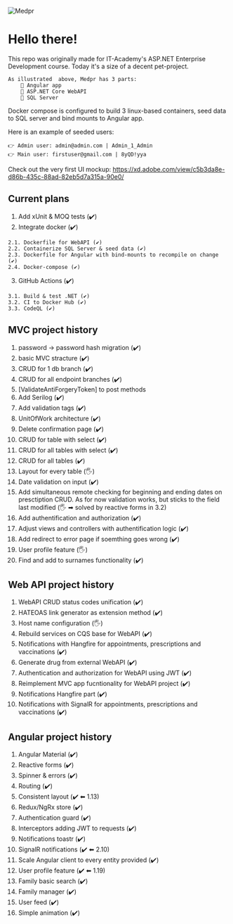 ![Medpr](https://user-images.githubusercontent.com/68227124/215276510-905c580f-1b2e-4247-826d-e365bee0fd86.jpg)

# Hello there!
This repo was originally made for IT-Academy's ASP.NET Enterprise Development course. Today it's a size of a decent pet-project.

	As illustrated  above, Medpr has 3 parts:
		🙂 Angular app
		🧠 ASP.NET Core WebAPI
		💾 SQL Server
Docker compose is configured to build 3 linux-based containers, seed data to SQL server and bind mounts to Angular app.

Here is an example of seeded users:

	👉 Admin user: admin@admin.com | Admin_1_Admin
	👉 Main user: firstuser@gmail.com | 8yQD!yya

Check out the very first UI mockup: https://xd.adobe.com/view/c5b3da8e-d86b-435c-88ad-82eb5d7a315a-90e0/

  ## Current plans
  1. Add xUnit & MOQ tests (✔️)
  2. Integrate docker (✔️)
  
  	2.1. Dockerfile for WebAPI (✔️)
  	2.2. Containerize SQL Server & seed data (✔️)
  	2.3. Dockerfile for Angular with bind-mounts to recompile on change (✔️)
  	2.4. Docker-compose (✔️)
	
  3. GitHub Actions (✔️)
  
 	3.1. Build & test .NET (✔️)
  	3.2. CI to Docker Hub (✔️)
  	3.3. CodeQL (✔️)

  ## MVC project history
  1. password -> password hash migration (✔️)
  2. basic MVC stracture (✔️)
  3. CRUD for 1 db branch (✔️)
  4. CRUD for all endpoint branches (✔️)
  5. [ValidateAntiForgeryToken] to post methods
  6. Add Serilog (✔️)
  7. Add validation tags (✔️)
  8. UnitOfWork architecture (✔️)
  9. Delete confirmation page (✔️)
  10. CRUD for table with select (✔️)
  11. CRUD for all tables with select (✔️)
  12. CRUD for all tables (✔️)
  13. Layout for every table (🖐) 
  14. Date validation on input (✔️)
  15. Add simultaneous remote checking for 
	beginning and ending dates on presctiption CRUD.
	As for now validation works, but sticks to the field
	last modified (🖐 ➡ solved by reactive forms in 3.2) 
  16. Add authentification and authorization (✔️)
  17. Adjust views and controllers with authentification logic (✔️)
  18. Add redirect to error page if soemthing goes wrong (✔️)
  19. User profile feature (🖐) 
  20. Find and add to surnames functionality (✔️)
  ## Web API project history
  1. WebAPI CRUD status codes unification (✔️)
  2. HATEOAS link generator as extension method (✔️)
  3. Host name configuration (🖐) 
  4. Rebuild services on CQS base for WebAPI (✔️)
  5. Notifications with Hangfire for appointments, prescriptions and vaccinations (✔️)
  6. Generate drug from external WebAPI (✔️)
  7. Authentication and authorization for WebAPI using JWT (✔️)
  8. Reimplement MVC app fucntionality for WebAPI project (✔️)
  9. Notifications Hangfire part (✔️)
  10. Notifications with SignalR for appointments, prescriptions and vaccinations (✔️)
  ## Angular project history
  1. Angular Material (✔️)
  2. Reactive forms (✔️)
  3. Spinner & errors (✔️)
  4. Routing (✔️)
  5. Consistent layout (✔️ ⬅ 1.13)
  6. Redux/NgRx store (✔️)
  7. Authentication guard (✔️)
  8. Interceptors adding JWT to requests (✔️)
  9. Notifications toastr (✔️)
  10. SignalR notifications (✔️ ⬅ 2.10)
  11. Scale Angular client to every entity provided (✔️)
  12. User profile feature (✔️ ⬅ 1.19)
  13. Family basic search (✔️)
  14. Family manager (✔️)
  15. User feed (✔️)
  16. Simple animation (✔️)
